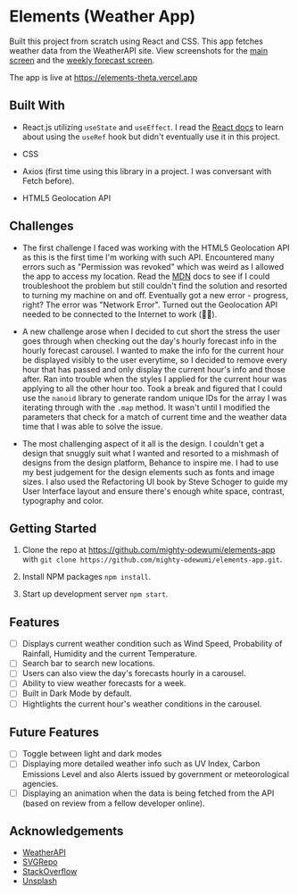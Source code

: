 # Elements (Weather App) 

Built this project from scratch using React and CSS. This app fetches weather data from the WeatherAPI site. View screenshots for the [main screen](src/assets/screenshot1.png) and the [weekly forecast screen](src/assets/screenshot2.png).

The app is live at https://elements-theta.vercel.app

## Built With

* React.js utilizing ```useState``` and ```useEffect```. I read the [React docs](www.reactjs.org) to learn about using the ```useRef``` hook but didn't eventually use it in this project.  

* CSS
  
* Axios (first time using this library in a project. I was conversant with Fetch before).

* HTML5 Geolocation API

## Challenges

* The first challenge I faced was working with the HTML5 Geolocation API as this is the first time I'm working with such API. Encountered many errors such as "Permission was revoked" which was weird as I allowed the app to access my location. Read the [MDN](www.developer.mozilla.org) docs to see if I could troubleshoot the problem but still couldn't find the solution and resorted to turning my machine on and off. Eventually got a new error - progress, right? The error was "Network Error". Turned out the Geolocation API needed to be connected to the Internet to work (🤦‍♂️). 
  
* A new challenge arose when I decided to cut short the stress the user goes through when checking out the day's hourly forecast info in the hourly forecast carousel. I wanted to make the info for the current hour be displayed visibly to the user everytime, so I decided to remove every hour that has passed and only display the current hour's info and those after. Ran into trouble when the styles I applied for the current hour was applying to all the other hour too. Took a break and figured that I could use the `nanoid` library to generate random unique IDs for the array I was iterating through with the `.map` method. It wasn't until I modified the parameters that check for a match of current time and the weather data time that I was able to solve the issue.

* The most challenging aspect of it all is the design. I couldn't get a design that snuggly suit what I wanted and resorted to a mishmash of designs from the design platform, Behance to inspire me. I had to use my best judgement for the design elements such as fonts and image sizes. I also used the Refactoring UI book by Steve Schoger to guide my User Interface layout and ensure there's enough white space, contrast, typography and color.

## Getting Started

1. Clone the repo at https://github.com/mighty-odewumi/elements-app with ```git clone https://github.com/mighty-odewumi/elements-app.git```.
 
2. Install NPM packages ```npm install```.
 
3. Start up development server ```npm start```.

## Features

- [ ] Displays current weather condition such as Wind Speed, Probability of Rainfall, Humidity and the current Temperature.
- [ ] Search bar to search new locations.
- [ ] Users can also view the day's forecasts hourly in a carousel.
- [ ] Ability to view weather forecasts for a week.
- [ ] Built in Dark Mode by default.
- [ ] Hightlights the current hour's weather conditions in the carousel.

## Future Features

- [ ] Toggle between light and dark modes
- [ ] Displaying more detailed weather info such as UV Index, Carbon Emissions Level and also Alerts issued by government or meteorological agencies.
- [ ] Displaying an animation when the data is being fetched from the API (based on review from a fellow developer online).

## Acknowledgements

* [WeatherAPI](www.weatherapi.com)
* [SVGRepo](www.svgrepo.com)
* [StackOverflow](www.stackoverflow.com)
* [Unsplash](www.unsplash.com)
